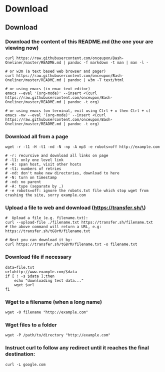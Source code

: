 # Download

## Download

### **Download the content of this README.md \(the one your are viewing now\)**

```text
curl https://raw.githubusercontent.com/onceupon/Bash-Oneliner/master/README.md | pandoc -f markdown -t man | man -l -

# or w3m (a text based web browser and pager)
curl https://raw.githubusercontent.com/onceupon/Bash-Oneliner/master/README.md | pandoc | w3m -T text/html

# or using emacs (in emac text editor)
emacs --eval '(org-mode)' --insert <(curl https://raw.githubusercontent.com/onceupon/Bash-Oneliner/master/README.md | pandoc -t org)

# or using emacs (on terminal, exit using Ctrl + x then Ctrl + c)
emacs -nw --eval '(org-mode)' --insert <(curl https://raw.githubusercontent.com/onceupon/Bash-Oneliner/master/README.md | pandoc -t org)
```

### **Download all from a page**

```text
wget -r -l1 -H -t1 -nd -N -np -A mp3 -e robots=off http://example.com

# -r: recursive and download all links on page
# -l1: only one level link
# -H: span host, visit other hosts
# -t1: numbers of retries
# -nd: don't make new directories, download to here
# -N: turn on timestamp
# -nd: no parent
# -A: type (separate by ,)
# -e robots=off: ignore the robots.txt file which stop wget from crashing the site, sorry example.com
```

### **Upload a file to web and download \(https://transfer.sh/\)**

```text
#  Upload a file (e.g. filename.txt):
curl --upload-file ./filename.txt https://transfer.sh/filename.txt
# the above command will return a URL, e.g: https://transfer.sh/tG8rM/filename.txt

# Next you can download it by:
curl https://transfer.sh/tG8rM/filename.txt -o filename.txt
```

### **Download file if necessary**

```text
data=file.txt
url=http://www.example.com/$data
if [ ! -s $data ];then
    echo "downloading test data..."
    wget $url
fi
```

### **Wget to a filename \(when a long name\)**

```text
wget -O filename "http://example.com"
```

### **Wget files to a folder**

```text
wget -P /path/to/directory "http://example.com"
```

### **Instruct curl to follow any redirect until it reaches the final destination:**

```text
curl -L google.com
```

